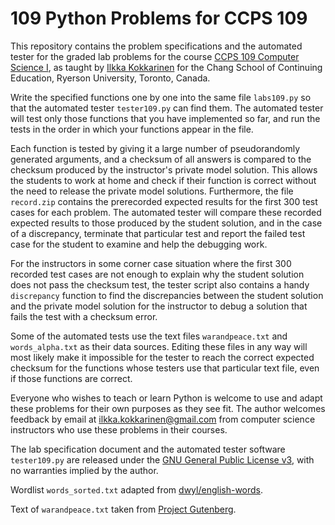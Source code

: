 # 109 Python Problems for CCPS 109

This repository contains the problem specifications and the automated tester for the graded lab problems for the course [CCPS 109 Computer Science I](https://docs.google.com/document/d/1xj3_jehCEMB0las9o6OWgDFB8HuC47hCVYW4UNByFGo/edit?usp=sharing), as taught by [Ilkka Kokkarinen](http://www.scs.ryerson.ca/~ikokkari/) for the Chang School of Continuing Education, Ryerson University, Toronto, Canada.

Write the specified functions one by one into the same file `labs109.py` so that the automated tester `tester109.py` can find them. The automated tester will test only those functions that you have implemented so far, and run the tests in the order in which your functions appear in the file.

Each function is tested by giving it a large number of pseudorandomly generated arguments, and a checksum of all answers is compared to the checksum produced by the instructor's private model solution. This allows the students to work at home and check if their function is correct without the need to release the private model solutions. Furthermore, the file `record.zip` contains the prerecorded expected results for the first 300 test cases for each problem. The automated tester will compare these recorded expected results to those produced by the student solution, and in the case of a discrepancy, terminate that particular test and report the failed test case for the student to examine and help the debugging work.

For the instructors in some corner case situation where the first 300 recorded test cases are not enough to explain why the student solution does not pass the checksum test, the tester script also contains a handy `discrepancy` function to find the discrepancies between the student solution and the private model solution for the instructor to debug a solution that fails the test with a checksum error.

Some of the automated tests use the text files `warandpeace.txt` and `words_alpha.txt` as their data sources. Editing these files in any way will most likely make it impossible for the tester to reach the correct expected checksum for the functions whose testers use that particular text file, even if those functions are correct.

Everyone who wishes to teach or learn Python is welcome to use and adapt these problems for their own purposes as they see fit. The author welcomes feedback by email at ilkka.kokkarinen@gmail.com from computer science instructors who use these problems in their courses.

The lab specification document and the automated tester software `tester109.py` are released under the [GNU General Public License v3](https://www.gnu.org/licenses/gpl-3.0.txt), with no warranties implied by the author.

Wordlist `words_sorted.txt` adapted from [dwyl/english-words](https://github.com/dwyl/english-words).

Text of `warandpeace.txt` taken from [Project Gutenberg](http://www.gutenberg.org/ebooks/2600).

